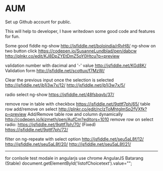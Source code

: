# AUM
Set up Github account for public.

This will help to developer, I have writedown some good code and features for fun.

Some good fiddle
ng-show http://jsfiddle.net/boloindia/rRvH8/
ng-show on two button click https://codepen.io/SusanneLundblad/pen/dabcw  http://plnkr.co/edit/KJ8DpZYEtDmZ5oY0Htcu?p=preview

validation number with dacimal and '-' value http://jsfiddle.net/KGd8K/
Validation form http://jsfiddle.net/scottux/f7MzW/

Clear the previous input once the selection is selected http://jsfiddle.net/jb1j3w7x/12/ http://jsfiddle.net/jb1j3w7x/5/

radio select ng-show https://jsfiddle.net/48fsbqvb/37/

remove row in table with checkbox https://jsfiddle.net/9qttf7ph/65/
table row add/remove on select http://plnkr.co/edit/ncIzToMhtglmSp2fVXfk?p=preview
Add/Remove table row and column dynamically http://codepen.io/kizmeth/pen/AufCm?editors=1010
remove row on select radio: https://jsfiddle.net/9qttf7ph/70/ (Fixed)
https://jsfiddle.net/9qttf7ph/72/

filter on ng-repeate with select option 
http://jsfiddle.net/seu5aL8f/12/ 
http://jsfiddle.net/seu5aL8f/20/
http://jsfiddle.net/seu5aL8f/21/

----------------
for conlsole test modale in angularjs use chrome AngularJS Batarang (Stable)
document.getElementById('listofChoicetext').value="";
